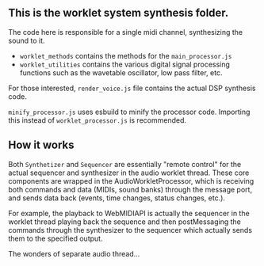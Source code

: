 ## This is the worklet system synthesis folder.

The code here is responsible for a single midi channel, synthesizing the sound to it.

- `worklet_methods` contains the methods for the `main_processor.js`
- `worklet_utilities` contains the various digital signal processing functions such as the wavetable oscillator, low
  pass filter, etc.

For those interested, `render_voice.js` file contains the actual DSP synthesis code.

`minify_processor.js` uses esbuild to minify the processor code. Importing this instead of `worklet_processor.js` is
recommended.

## How it works
Both `Synthetizer` and `Sequencer` are essentially "remote control"
for the actual sequencer and synthesizer in the audio worklet thread.
These core components are wrapped in the AudioWorkletProcessor, which is receiving both commands and data (MIDIs, sound banks)
through the message port, and sends data back (events, time changes, status changes, etc.).

For example,
the playback to WebMIDIAPI is actually the sequencer in the worklet thread
playing back the sequence and then postMessaging the commands through the synthesizer to the sequencer
which actually sends them to the specified output.

The wonders of separate audio thread...